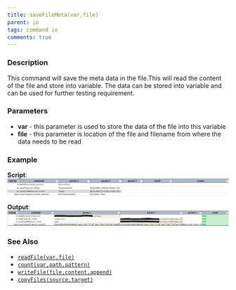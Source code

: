 ```yaml
---
title: saveFileMeta(var,file)
parent: io
tags: command io
comments: true
---
```



### Description
This command will save the meta data in the file.This will read the content of the file and store into variable.
The data can be stored into variable and can be used for further testing requirement.


### Parameters
- **var** \- this parameter is used to store the data of the file into this variable
- **file** \- this parameter is location of the file and filename from where the data needs to be read


### Example
**Script**:<br/>
![script](image/saveFileMeta_01.png)

**Output**:<br/>
![output](image/saveFileMeta_02.png)


### See Also
- [`readFile(var,file)`](readFile(var,file))
- [`count(var,path,pattern)`](count(var,path,pattern))
- [`writeFile(file,content,append)`](writeFile(file,content,append))
- [`copyFiles(source,target)`](copyFiles(source,target))
